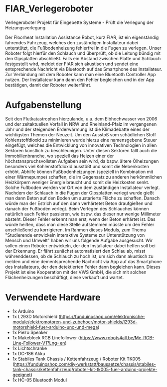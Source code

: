 # FIAR_Verlegeroboter
Verlegeroboter Projekt  für Eingebette Systeme - Prüft die Verlegung der Heizungsverlegung


Der Floorheat Installation Assistance Robot, kurz FIAR, ist ein eigenständig fahrendes Fahrzeug, welches den zuständigen Installateur dabei unterstützt, die Fußbodenheizung fehlerfrei in die Fugen zu verlegen. Unser Roboter folgt hierfür den Schlauch und überprüft, ob die Leitung bündig mit den Gipsplatten abschließt. Falls ein Abstand zwischen Platte und Schlauch festgestellt wird,
meldet der FIAR sich akustisch und sendet eine entsprechende Nachricht via Bluetooth auf das Smartphone des Installateur. Zur Verbindung mit dem Roboter kann man eine Bluetooth Controller App nutzen. Der Installateur kann dann den Fehler begleichen und in der App bestätigen, damit der Roboter weiterfährt.

Aufgabenstellung
============
Seit den Flutkatastrophen hierzulande, u.a. dem Elbhochwasser von 2006 und der zeitaktuellen Vorfall in NRW und Rheinland-Pfalz im vergangenen Jahr und der steigenden Erderwärmung ist die Klimadebatte eines der wichtigsten Themen der Neuzeit. Um den Ausstoß vom schädlichen Stoff Kohlenstoffdioxid zu minimieren wurde hierzu eine namensgebene Steuer eingefügt, welches die Entwicklung von innovativen Technologien in allen Sektoren künstlich zu beschleunigen. Unter diesen Sektoren fällt auch die Immobilienbranche, wo speziell das Heizen einer der höchstanspruchsvollsten Aufgaben sein wird, da bspw. ältere Ölheizungen besonders viel Kohlenstoffdioxid ausstößt und somit die Nebenkosten erhöht. Abhilfe können Fußbodenheizungen (speziell in Kombination mit einer Wärmepumpe) schaffen, die im Gegensatz zu anderen herkömmlichen Heizkörpern weniger Energie braucht und somit die Heizkosten senkt. Solche Fußboden werden vor Ort von dem zuständigen Installateur verlegt. Nachdem der Schlauch in die Fugen der Gipsplatten verlegt wurde gießt man dann Beton auf den Boden um austarierte Fläche zu schaffen. Danach würde man der Estrich auf den dann verhärtetet Beton draufgießen und danach der Fußboden verlegt. Beim Verlegen des Schlauches können natürlich auch Fehler passieren, wie bspw. das dieser nur wenige Millimeter absteht. Dieser Fehler erkennt man erst, wenn der Beton erhärtet ist. Das würde heißen, dass man diese Stelle aufstemmen müsste um den Fehler anschließend zu korrigieren. Im Rahmen dieses Moduls, zum Thema "Studierende entwickeln interaktive Systeme zur Unterstützung von Mensch und Umwelt" haben wir uns folgende Aufgabe ausgesucht. Wir sollen einen Roboter entwickeln, der den Installateur dabei helfen soll bei der Erkennung. Er fährt zunächst automatisiert den Schlau ab, misst währenddessen, ob de Schlauch zu hoch ist, um sich dann akustisch zu melden und eine dementsprechende Nachricht via App auf das Smartphone des Installateurs, der den detektierten Fehler dann begleichen kann. Dieses Projekt ist eine Kooperation mit der VWS GmbH, die sich mit solchen Flächenheizungen beschäftigt, diese verkauft und wartet. 


Verwendete Hardware
============
* 1x Arduino
* 1x L293D Motorshield (https://funduinoshop.com/elektronische-module/elektromotoren-und-zubehoer/motor-shields/l293d-motorshield-fuer-arduino-uno-und-mega)
* 1x Piezo Speaker
* 1x Makeblock RGB Linefollower (https://www.robots4all.be/Me-RGB-Line-Follower-V1?Lng=en)
* 1x Lichtschranke
* 1x DC-186 Akku
* 1x Stabiles Tank Chassis / Kettenfahrzeug / Roboter Kit TK005 (https://funduinoshop.com/diy-werkstatt/bausaetze/chassis/stabiles-tank-chassis/kettenfahrzeug/roboter-kit-tk005-fuer-arduino-projekte-geeignet)
* 1x HC-05 Bluetooth Modul
